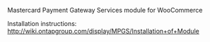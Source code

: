Mastercard Payment Gateway Services module for WooCommerce

Installation instructions: http://wiki.ontapgroup.com/display/MPGS/Installation+of+Module
